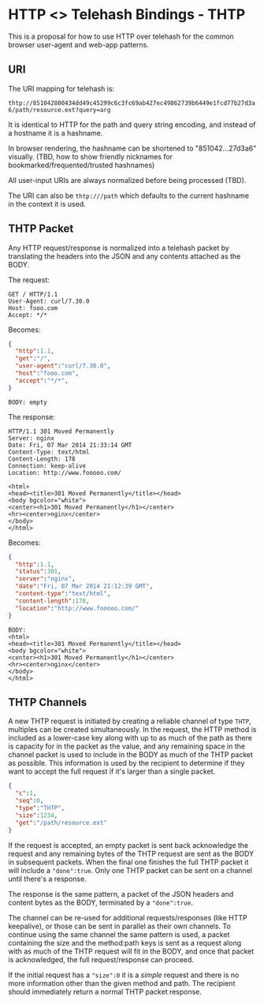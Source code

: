 HTTP <> Telehash Bindings - THTP
================================

This is a proposal for how to use HTTP over telehash for the common browser user-agent and web-app patterns.

## URI

The URI mapping for telehash is:

`thtp://851042800434dd49c45299c6c3fc69ab427ec49862739b6449e1fcd77b27d3a6/path/resource.ext?query=arg`

It is identical to HTTP for the path and query string encoding, and instead of a hostname it is a hashname.

In browser rendering, the hashname can be shortened to "851042...27d3a6" visually. (TBD, how to show friendly nicknames for bookmarked/frequented/trusted hashnames)

All user-input URIs are always normalized before being processed (TBD).

The URI can also be `thtp:///path` which defaults to the current hashname in the context it is used.

## THTP Packet

Any HTTP request/response is normalized into a telehash packet by translating the headers into the JSON and any contents attached as the BODY.

The request: 

```
GET / HTTP/1.1
User-Agent: curl/7.30.0
Host: fooo.com
Accept: */*
```

Becomes:

```json
{
  "http":1.1,
  "get":"/",
  "user-agent":"curl/7.30.0",
  "host":"fooo.com",
  "accept":"*/*",
}
```
```
BODY: empty
```

The response:

```
HTTP/1.1 301 Moved Permanently
Server: nginx
Date: Fri, 07 Mar 2014 21:33:14 GMT
Content-Type: text/html
Content-Length: 178
Connection: keep-alive
Location: http://www.fooooo.com/

<html>
<head><title>301 Moved Permanently</title></head>
<body bgcolor="white">
<center><h1>301 Moved Permanently</h1></center>
<hr><center>nginx</center>
</body>
</html>
```

Becomes:

```json
{
  "http":1.1,
  "status":301,
  "server":"nginx",
  "date":"Fri, 07 Mar 2014 21:12:39 GMT",
  "content-type":"text/html",
  "content-length":178,
  "location":"http://www.fooooo.com/"
}
```
```
BODY:
<html>
<head><title>301 Moved Permanently</title></head>
<body bgcolor="white">
<center><h1>301 Moved Permanently</h1></center>
<hr><center>nginx</center>
</body>
</html>
```


## THTP Channels

A new THTP request is initiated by creating a reliable channel of type `THTP`, multiples can be created simultaneously. In the request, the HTTP method is included as a lower-case key along with up to as much of the path as there is capacity for in the packet as the value, and any remaining space in the channel packet is used to include in the BODY as much of the THTP packet as possible.  This information is used by the recipient to determine if they want to accept the full request if it's larger than a single packet.

```json
{
  "c":1,
  "seq":0,
  "type":"THTP",
  "size":1234,
  "get":"/path/resource.ext"
}
```

If the request is accepted, an empty packet is sent back acknowledge the request and any remaining bytes of the THTP request are sent as the BODY in subsequent packets.  When the final one finishes the full THTP packet it will include a `"done":true`. Only one THTP packet can be sent on a channel until there's a response.

The response is the same pattern, a packet of the JSON headers and content bytes as the BODY, terminated by a `"done":true`.

The channel can be re-used for additional requests/responses (like HTTP keepalive), or those can be sent in parallel as their own channels.  To continue using the same channel the same pattern is used, a packet containing the size and the method:path keys is sent as a request along with as much of the THTP request will fit in the BODY, and once that packet is acknowledged, the full request/response can proceed.

If the initial request has a `"size":0` it is a *simple* request and there is no more information other than the given method and path.  The recipient should immediately return a normal THTP packet response.
